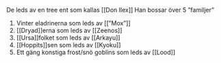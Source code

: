 De leds av en tree ent som kallas [[Don Ilex]]
Han bossar över 5 ”familjer”

1. Vinter eladrinerna som leds av [[”Mox”]]
2. [[Dryad]]erna som leds av [[Zeenos]]
3. [[Ursa]]folket som leds av [[Arkayu]]
4. [[Hoppits]]sen som leds av [[Kyoku]]
5. Ett gäng konstiga frost/snö goblins som leds av [[Lood]]
    